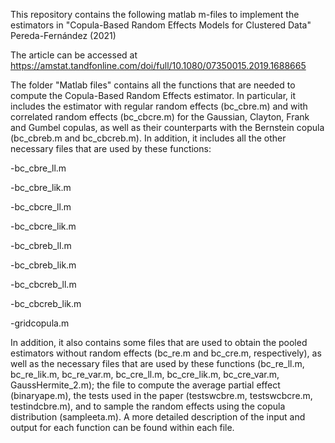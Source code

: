 This repository contains the following matlab m-files to implement the estimators in "Copula-Based Random Effects Models for Clustered Data" Pereda-Fernández (2021)

The article can be accessed at https://amstat.tandfonline.com/doi/full/10.1080/07350015.2019.1688665

The folder "Matlab files" contains all the functions that are needed to compute the Copula-Based Random Effects estimator. In particular, it includes the estimator with regular random effects (bc\_cbre.m) and with correlated random effects (bc\_cbcre.m) for the Gaussian, Clayton, Frank and Gumbel copulas, as well as their counterparts with the Bernstein copula (bc\_cbreb.m and bc\_cbcreb.m). In addition, it includes all the other necessary files that are used by these functions:

-bc\_cbre\_ll.m

-bc\_cbre\_lik.m

-bc\_cbcre\_ll.m

-bc\_cbcre\_lik.m

-bc\_cbreb\_ll.m

-bc\_cbreb\_lik.m

-bc\_cbcreb\_ll.m

-bc\_cbcreb\_lik.m

-gridcopula.m

In addition, it also contains some files that are used to obtain the pooled estimators without random effects (bc\_re.m and bc\_cre.m, respectively), as well as the necessary files that are used by these functions (bc\_re\_ll.m, bc\_re\_lik.m, bc\_re\_var.m, bc\_cre\_ll.m, bc\_cre\_lik.m, bc\_cre\_var.m, GaussHermite\_2.m); the file to compute the average partial effect (binaryape.m), the tests used in the paper (testswcbre.m, testswcbcre.m, testindcbre.m), and to sample the random effects using the copula distribution (sampleeta.m). A more detailed description of the input and output for each function can be found within each file.

